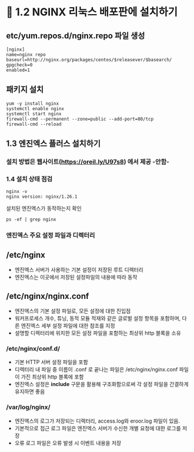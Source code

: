 # 📘 1.2 NGINX 리눅스 배포판에 설치하기

## etc/yum.repos.d/nginx.repo 파일 생성
```
[nginx]
name=nginx repo
baseurl=http://nginx.org/packages/centos/$releasever/$basearch/
gpgcheck=0
enabled=1
```

## 패키지 설치

```
yum -y install nginx
systemctl enable nginx
systemctl start nginx
firewall-cmd --permanent --zone=public --add-port=80/tcp
firewall-cmd --reload
```

## 1.3 엔진엑스 플러스 설치하기

### 설치 방법은 웹사이트(https://oreil.ly/U97s8) 에서 제공 -안함-

### 1.4 설치 상태 점검

```
nginx -v
nginx version: nginx/1.26.1
```
설치된 엔진엑스가 동작하는지 확인
```
ps -ef | grep nginx
```

### 엔진엑스 주요 설정 파일과 디렉터리

## /etc/nginx 
- 엔진엑스 서버가 사용하는 기본 설정이 저장된 루트 디렉터리
- 엔진엑스는 이곳에서 저장된 설정파일의 내용에 따라 동작

## /etc/nginx/nginx.conf
- 엔진엑스의 기본 설정 파일로, 모든 설정에 대한 진입점
- 워커프로세스 개수, 튜닝, 동적 모듈 적재와 같은 글로벌 설정 항목을 포함하며, 다른 엔진엑스 세부 설정 파일에 대한 참조를 지정
- 설명할 디렉터리에 위치한 모든 설정 파일을 포함하는 최상위 http 블록을 소유

### /etc/nginx/conf.d/
- 기본 HTTP 서버 설정 파일을 포함
- 디렉터리 내 파일 중 이름이 .conf 로 끝나는 파일은 /etc/nginx/nginx.conf 파일이 가진 최상위 http 블록에 포함
- 엔진엑스 설정은 **include** 구문을 활용해 구조화함으로써 각 설정 파일을 간결하게 유지하면 좋음

### /var/log/nginx/
- 엔진엑스의 로그가 저장되는 디렉터리, access.log와 eroor.log 파일이 있음.
- 기본적으로 접근 로그 파일은 엔진엑스 서버가 수신한 개별 요청에 대한 로그를 저장
- 오류 로그 파일은 오류 발생 시 이벤트 내용을 저장
